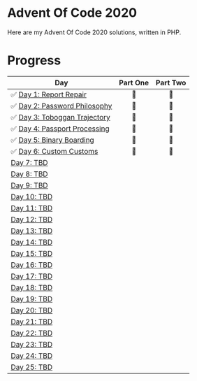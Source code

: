 # Advent Of Code 2020 

Here are my Advent Of Code 2020 solutions, written in PHP. 

# Progress

| Day  | Part One | Part Two | 
|---|:---:|:---:|
| ✅ [Day 1: Report Repair](https://github.com/pwncraft/adventofcode2020/tree/master/advent/Day01)| 🌠 | 🌠 |
| ✅ [Day 2: Password Philosophy](https://github.com/pwncraft/adventofcode2020/tree/master/advent/Day02)| 🌠 | 🌠 |
| ✅ [Day 3: Toboggan Trajectory](https://github.com/pwncraft/adventofcode2020/tree/master/advent/Day03)| 🌠 | 🌠 |
| ✅ [Day 4: Passport Processing](https://github.com/pwncraft/adventofcode2020/tree/master/advent/Day04)| 🌠 | 🌠 |
| ✅ [Day 5: Binary Boarding](https://github.com/pwncraft/adventofcode2020/tree/master/advent/Day05)| 🌠 | 🌠 |
| ✅ [Day 6: Custom Customs](https://github.com/pwncraft/adventofcode2020/tree/master/advent/Day06)| 🌠 | 🌠 |
| [Day 7: TBD]()| | |
| [Day 8: TBD]()| | |
| [Day 9: TBD]()| | |
| [Day 10: TBD]()| | |
| [Day 11: TBD]()| | |
| [Day 12: TBD]()| | |
| [Day 13: TBD]()| | |
| [Day 14: TBD]()| | |
| [Day 15: TBD]()| | |
| [Day 16: TBD]()| | |
| [Day 17: TBD]()| | |
| [Day 18: TBD]()| | |
| [Day 19: TBD]()| | |
| [Day 20: TBD]()| | |
| [Day 21: TBD]()| | |
| [Day 22: TBD]()| | |
| [Day 23: TBD]()| | |
| [Day 24: TBD]()| | |
| [Day 25: TBD]()| | |